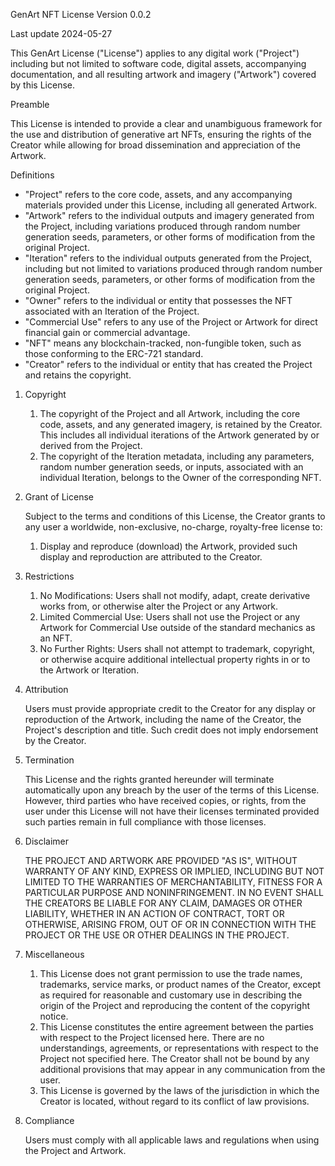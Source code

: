 GenArt NFT License
Version 0.0.2

Last update 2024-05-27

This GenArt License ("License") applies to any digital work ("Project") including but not limited to software code, digital assets, accompanying documentation, and all resulting artwork and imagery ("Artwork") covered by this License.

Preamble

This License is intended to provide a clear and unambiguous framework for the use and distribution of generative art NFTs, ensuring the rights of the Creator while allowing for broad dissemination and appreciation of the Artwork.

Definitions

- "Project" refers to the core code, assets, and any accompanying materials provided under this License, including all generated Artwork.
- "Artwork" refers to the individual outputs and imagery generated from the Project, including variations produced through random number generation seeds, parameters, or other forms of modification from the original Project.
- "Iteration" refers to the individual outputs generated from the Project, including but not limited to variations produced through random number generation seeds, parameters, or other forms of modification from the original Project.
- "Owner" refers to the individual or entity that possesses the NFT associated with an Iteration of the Project.
- "Commercial Use" refers to any use of the Project or Artwork for direct financial gain or commercial advantage.
- "NFT" means any blockchain-tracked, non-fungible token, such as those conforming to the ERC-721 standard.
- "Creator" refers to the individual or entity that has created the Project and retains the copyright.

1. Copyright
    1. The copyright of the Project and all Artwork, including the core code, assets, and any generated imagery, is retained by the Creator. This includes all individual iterations of the Artwork generated by or derived from the Project.
    2. The copyright of the Iteration metadata, including any parameters, random number generation seeds, or inputs, associated with an individual Iteration, belongs to the Owner of the corresponding NFT.

2. Grant of License

    Subject to the terms and conditions of this License, the Creator grants to any user a worldwide, non-exclusive, no-charge, royalty-free license to:
    1. Display and reproduce (download) the Artwork, provided such display and reproduction are attributed to the Creator.

3. Restrictions
    1. No Modifications: Users shall not modify, adapt, create derivative works from, or otherwise alter the Project or any Artwork.
    2. Limited Commercial Use: Users shall not use the Project or any Artwork for Commercial Use outside of the standard mechanics as an NFT.
    3. No Further Rights: Users shall not attempt to trademark, copyright, or otherwise acquire additional intellectual property rights in or to the Artwork or Iteration.

4. Attribution

    Users must provide appropriate credit to the Creator for any display or reproduction of the Artwork, including the name of the Creator, the Project's description and title. Such credit does not imply endorsement by the Creator.

5. Termination

    This License and the rights granted hereunder will terminate automatically upon any breach by the user of the terms of this License. However, third parties who have received copies, or rights, from the user under this License will not have their licenses terminated provided such parties remain in full compliance with those licenses.

6. Disclaimer

    THE PROJECT AND ARTWORK ARE PROVIDED "AS IS", WITHOUT WARRANTY OF ANY KIND, EXPRESS OR IMPLIED, INCLUDING BUT NOT LIMITED TO THE WARRANTIES OF MERCHANTABILITY, FITNESS FOR A PARTICULAR PURPOSE AND NONINFRINGEMENT. IN NO EVENT SHALL THE CREATORS BE LIABLE FOR ANY CLAIM, DAMAGES OR OTHER LIABILITY, WHETHER IN AN ACTION OF CONTRACT, TORT OR OTHERWISE, ARISING FROM, OUT OF OR IN CONNECTION WITH THE PROJECT OR THE USE OR OTHER DEALINGS IN THE PROJECT.

7. Miscellaneous
    1. This License does not grant permission to use the trade names, trademarks, service marks, or product names of the Creator, except as required for reasonable and customary use in describing the origin of the Project and reproducing the content of the copyright notice.
    2. This License constitutes the entire agreement between the parties with respect to the Project licensed here. There are no understandings, agreements, or representations with respect to the Project not specified here. The Creator shall not be bound by any additional provisions that may appear in any communication from the user.
    3. This License is governed by the laws of the jurisdiction in which the Creator is located, without regard to its conflict of law provisions.

8. Compliance

    Users must comply with all applicable laws and regulations when using the Project and Artwork.
